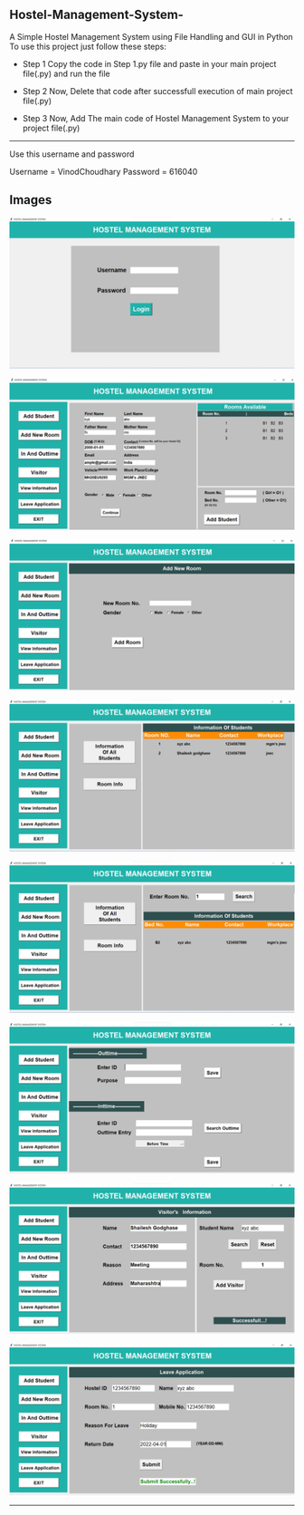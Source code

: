 ##  Hostel-Management-System-

A Simple Hostel Management System using File Handling and GUI in Python
To use this project just follow these steps:

- Step 1
  Copy the code in Step 1.py file and paste in your main project file(.py) and run the file

- Step 2
  Now, Delete that code after successfull execution of main project file(.py)

- Step 3
  Now, Add The main code of Hostel Management System to your project file(.py)

----------------------------------------------------

Use this username and password

Username = VinodChoudhary 
Password = 616040


## Images

![](https://github.com/vinodchoudharyy/HOSTEL-MANAGEMENT-SYSTEM-PROJECT-REPORT-PDF-/blob/main/Images/Login.png)

![Add Student](https://github.com/vinodchoudharyy/HOSTEL-MANAGEMENT-SYSTEM-PROJECT-REPORT-PDF-/blob/main/Images/addStudents.png)

![Add New Room](https://github.com/vinodchoudharyy/HOSTEL-MANAGEMENT-SYSTEM-PROJECT-REPORT-PDF-/blob/main/Images/AddNewRoom.png)

![All Information](https://github.com/vinodchoudharyy/HOSTEL-MANAGEMENT-SYSTEM-PROJECT-REPORT-PDF-/blob/main/Images/allInfo.png)

![Room Information](https://github.com/vinodchoudharyy/HOSTEL-MANAGEMENT-SYSTEM-PROJECT-REPORT-PDF-/blob/main/Images/RoomInfo.png)

![In and Out Time](https://github.com/vinodchoudharyy/HOSTEL-MANAGEMENT-SYSTEM-PROJECT-REPORT-PDF-/blob/main/Images/inOutTime.png)

![Visitor](https://github.com/vinodchoudharyy/HOSTEL-MANAGEMENT-SYSTEM-PROJECT-REPORT-PDF-/blob/main/Images/visitor.png)

![Leave Application](https://github.com/vinodchoudharyy/HOSTEL-MANAGEMENT-SYSTEM-PROJECT-REPORT-PDF-/blob/main/Images/Leave-Application.png)

----

#
